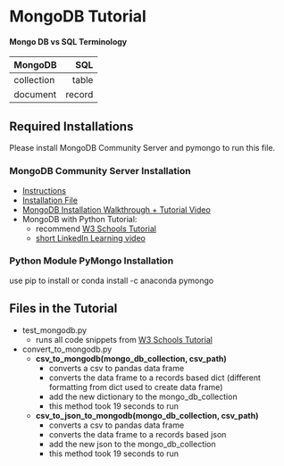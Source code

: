 # MongoDB Tutorial

#### Mongo DB vs SQL Terminology
| **MongoDB**| **SQL**|
|:-----------|-------:|
| collection | table  |
| document   | record |

## Required Installations
Please install MongoDB Community Server and pymongo to run this file.

### MongoDB Community Server Installation
- [Instructions](https://docs.mongodb.com/manual/tutorial/install-mongodb-on-windows/)
- [Installation File](https://www.mongodb.com/try/download/community)
- [MongoDB Installation Walkthrough + Tutorial Video](https://www.linkedin.com/learning/learning-mongodb/install-mongodb-for-windows)
- MongoDB with Python Tutorial: 
  - recommend [W3 Schools Tutorial](https://www.w3schools.com/python/python_mongodb_getstarted.asp)
  - [short LinkedIn Learning video](https://www.linkedin.com/learning/polyglot-web-development/understanding-python)

### Python Module PyMongo Installation
use pip to install or conda install -c anaconda pymongo

## Files in the Tutorial
- test_mongodb.py
  - runs all code snippets from [W3 Schools Tutorial](https://www.w3schools.com/python/python_mongodb_getstarted.asp)
- convert_to_mongodb.py
  - **csv_to_mongodb(mongo_db_collection, csv_path)**
    - converts a csv to pandas data frame
    - converts the data frame to a records based dict (different formatting from dict used to create data frame)
    - add the new dictionary to the mongo_db_collection
    - this method took 19 seconds to run
  - **csv_to_json_to_mongodb(mongo_db_collection, csv_path)**
    - converts a csv to pandas data frame
    - converts the data frame to a records based json
    - add the new json to the mongo_db_collection
    - this method took 19 seconds to run